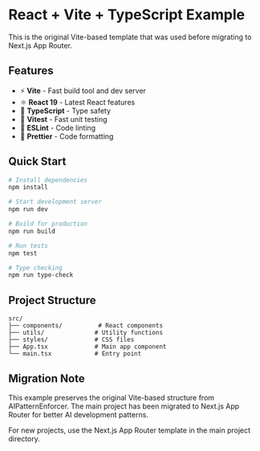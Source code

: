 # React + Vite + TypeScript Example

This is the original Vite-based template that was used before migrating to Next.js App Router.

## Features

- ⚡️ **Vite** - Fast build tool and dev server
- ⚛️ **React 19** - Latest React features
- 🔷 **TypeScript** - Type safety
- 🧪 **Vitest** - Fast unit testing
- 🎯 **ESLint** - Code linting
- 💖 **Prettier** - Code formatting

## Quick Start

```bash
# Install dependencies
npm install

# Start development server
npm run dev

# Build for production
npm run build

# Run tests
npm test

# Type checking
npm run type-check
```

## Project Structure

```
src/
├── components/          # React components
├── utils/              # Utility functions
├── styles/             # CSS files
├── App.tsx             # Main app component
└── main.tsx            # Entry point
```

## Migration Note

This example preserves the original Vite-based structure from AIPatternEnforcer. The main project has been migrated to Next.js App Router for better AI development patterns.

For new projects, use the Next.js App Router template in the main project directory.